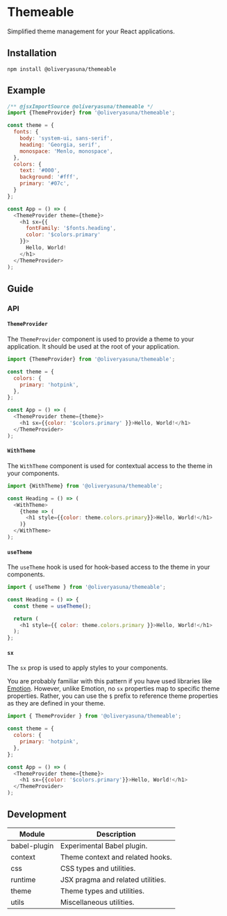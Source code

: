 <!-- @formatter:off -->
# Themeable

Simplified theme management for your React applications.

## Installation

```shell
npm install @oliveryasuna/themeable
```

## Example

```javascript
/** @jsxImportSource @oliveryasuna/themeable */
import {ThemeProvider} from '@oliveryasuna/themeable';

const theme = {
  fonts: {
    body: 'system-ui, sans-serif',
    heading: 'Georgia, serif',
    monospace: 'Menlo, monospace',
  },
  colors: {
    text: '#000',
    background: '#fff',
    primary: '#07c',
  }
};

const App = () => (
  <ThemeProvider theme={theme}>
    <h1 sx={{
      fontFamily: '$fonts.heading',
      color: '$colors.primary'
    }}>
      Hello, World!
    </h1>
  </ThemeProvider>
);
```

## Guide

[//]: # (TODO: Add guide.)

### API

#### `ThemeProvider`

The `ThemeProvider` component is used to provide a theme to your application.
It should be used at the root of your application.

```javascript
import {ThemeProvider} from '@oliveryasuna/themeable';

const theme = {
  colors: {
    primary: 'hotpink',
  },
};

const App = () => (
  <ThemeProvider theme={theme}>
    <h1 sx={{color: '$colors.primary' }}>Hello, World!</h1>
  </ThemeProvider>
);
```

#### `WithTheme`

The `WithTheme` component is used for contextual access to the theme in your
components.

```javascript
import {WithTheme} from '@oliveryasuna/themeable';

const Heading = () => (
  <WithTheme>
    {theme => (
      <h1 style={{color: theme.colors.primary}}>Hello, World!</h1>
    )}
  </WithTheme>
);
```

#### `useTheme`

The `useTheme` hook is used for hook-based access to the theme in your
components.

```javascript
import { useTheme } from '@oliveryasuna/themeable';

const Heading = () => {
  const theme = useTheme();

  return (
    <h1 style={{ color: theme.colors.primary }}>Hello, World!</h1>
  );
};
```

#### `sx`

The `sx` prop is used to apply styles to your components.

You are probably familiar with this pattern if you have used libraries like
[Emotion](https://github.com/emotion-js/emotion).
However, unlike Emotion, no `sx` properties map to specific theme properties.
Rather, you can use the `$` prefix to reference theme properties as they are
defined in your theme.

```javascript
import { ThemeProvider } from '@oliveryasuna/themeable';

const theme = {
  colors: {
    primary: 'hotpink',
  },
};

const App = () => (
  <ThemeProvider theme={theme}>
    <h1 sx={{color: '$colors.primary'}}>Hello, World!</h1>
  </ThemeProvider>
);
```

## Development

| Module       | Description                       |
|--------------|-----------------------------------|
| babel-plugin | Experimental Babel plugin.        |
| context      | Theme context and related hooks.  |
| css          | CSS types and utilities.          |
| runtime      | JSX pragma and related utilities. |
| theme        | Theme types and utilities.        |
| utils        | Miscellaneous utilities.          |

[//]: # (TODO: Add more details.)
